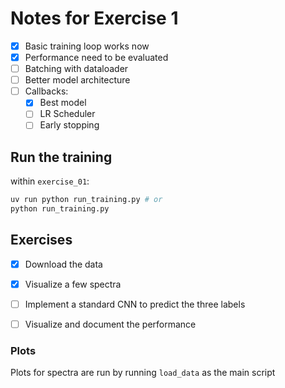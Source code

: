 # Notes for Exercise 1

- [x] Basic training loop works now
- [x] Performance need to be evaluated
- [ ] Batching with dataloader
- [ ] Better model architecture
- [ ] Callbacks:
    - [x] Best model
    - [ ] LR Scheduler
    - [ ] Early stopping

## Run the training
within `exercise_01`:
```bash
uv run python run_training.py # or
python run_training.py
```
## Exercises
- [x] Download the data
- [x] Visualize a few spectra
- [ ] Implement a standard CNN to predict the three labels
- [ ] Visualize and document the performance


### Plots
Plots for spectra are run by running `load_data` as the main script